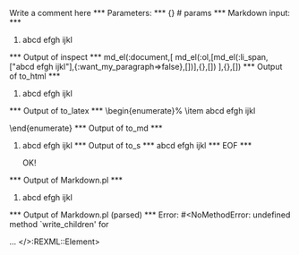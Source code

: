 Write a comment here
*** Parameters: ***
{} # params 
*** Markdown input: ***
1. abcd
efgh
ijkl

*** Output of inspect ***
md_el(:document,[
	md_el(:ol,[md_el(:li_span,["abcd efgh ijkl"],{:want_my_paragraph=>false},[])],{},[])
],{},[])
*** Output of to_html ***
<ol>
<li>abcd efgh ijkl</li>
</ol>
*** Output of to_latex ***
\begin{enumerate}%
\item abcd efgh ijkl

\end{enumerate}
*** Output of to_md ***
1.  abcd efgh ijkl
*** Output of to_s ***
abcd efgh ijkl
*** EOF ***



	OK!



*** Output of Markdown.pl ***
<ol>
<li>abcd
efgh
ijkl</li>
</ol>

*** Output of Markdown.pl (parsed) ***
Error: #<NoMethodError: undefined method `write_children' for <div> ... </>:REXML::Element>
